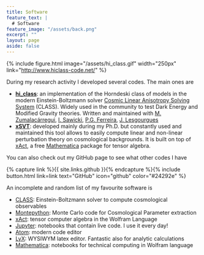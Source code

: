 ```yaml
---
title: Software
feature_text: |
  # Software
feature_image: "/assets/back.png"
excerpt: ""
layout: page
aside: false
---
```


{% include figure.html image="/assets/hi_class.gif" width="250px" link="http://www.hiclass-code.net/" %}

During my research activity I developed several codes. The main ones are

* [**hi_class**](http://www.hiclass-code.net/): an implementation of the Horndeski class of models in the modern Einstein-Boltzmann solver [Cosmic Linear Anisotropy Solving System](http://www.class-code.net/) (CLASS). Widely used in the community to test Dark Energy and Modified Gravity theories. Written and maintained with [M. Zumalacárregui](http://miguelzuma.github.io/), [I. Sawicki](https://www.ceico.cz/team/researchers/ignacy-sawicki), [P.G. Ferreira](http://www.pedroferreira.co.uk/), [J. Lesgourgues](https://lesgourg.github.io/)
* [**xSVT**](https://github.com/emiliobellini/xSVT): developed mainly during my Ph.D. but constantly used and maintained this tool allows to easily compute linear and non-linear perturbation theory on cosmological backgrounds. It is built on top of [xAct](http://www.xact.es/), a free [Mathematica](http://www.wolfram.com/mathematica/) package for tensor algebra.

You can also check out my GitHub page to see what other codes I have

{% capture link %}{{ site.links.github }}{% endcapture %}{% include button.html link=link text="GitHub" icon="github" color="#24292e" %}


An incomplete and random list of my favourite software is
* [CLASS](http://www.class-code.net/): Einstein-Boltzmann solver to compute cosmological observables
* [Montepython](https://github.com/brinckmann/montepython_public): Monte Carlo code for Cosmological Parameter extraction
* [xAct](http://www.xact.es/): tensor computer algebra in the Wolfram Language
* [Jupyter](https://jupyter.org/): notebooks that contain live code. I use it every day!
* [Atom](https://atom.io/): modern code editor
* [LyX](https://www.lyx.org/): WYSIWYM latex editor. Fantastic also for analytic calculations
* [Mathematica](http://www.wolfram.com/mathematica/): notebooks for technical computing in Wolfram language

